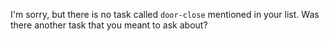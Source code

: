 I'm sorry, but there is no task called `door-close` mentioned in your list. Was there another task that you meant to ask about?